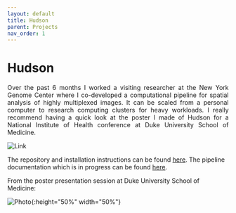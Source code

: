 ```yaml
---
layout: default
title: Hudson
parent: Projects
nav_order: 1
---
```


# Hudson

<p align="justify ">
Over the past 6 months I worked a visiting researcher at the New York Genome Center where I co-developed a computational pipeline for spatial analysis of highly multiplexed images. It can be scaled from a personal computer to research computing clusters for heavy workloads. I really recommend having a quick look at the poster I made of Hudson for a National Institute of Health conference at Duke University School of Medicine.
</p>

![Link](https://user-images.githubusercontent.com/42875353/201494678-fa69b6e2-fd48-4fbc-bdf9-66be7fbef3d2.png)


The repository and installation instructions can be found  <a href="https://github.com/nygctech/hudson">here</a>.  The pipeline documentation which is in progress can be found  <a href="https://nygctech.github.io/hudson/">here</a>.



From the poster presentation session at Duke University School of Medicine:

![Photo](https://user-images.githubusercontent.com/42875353/201494797-464c843b-7ea1-4df1-93b4-67a1cc91371c.jpg){:height="50%" width="50%"}
